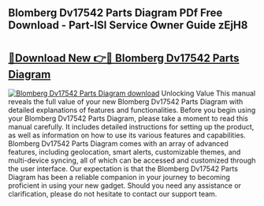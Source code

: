 ## Blomberg Dv17542 Parts Diagram PDf Free Download - Part-ISl Service Owner Guide zEjH8

# <h2><a href="http://dfok84b.blite.top/?on=Blomberg+Dv17542+Parts+Diagram">🔗Download New 👉🔴 Blomberg Dv17542 Parts Diagram</a></h2>

[![Blomberg Dv17542 Parts Diagram download](https://i.imgur.com/lujVjoI.png)](http://dfok84b.blite.top/?on=Blomberg+Dv17542+Parts+Diagram)
Unlocking Value This manual reveals the full value of your new Blomberg Dv17542 Parts Diagram with detailed explanations of features and functionalities. Before you begin using your Blomberg Dv17542 Parts Diagram, please take a moment to read this manual carefully. It includes detailed instructions for setting up the product, as well as information on how to use its various features and capabilities. Blomberg Dv17542 Parts Diagram comes with an array of advanced features, including geolocation, smart alerts, customizable themes, and multi-device syncing, all of which can be accessed and customized through the user interface. Our expectation is that the Blomberg Dv17542 Parts Diagram has been a reliable companion in your journey to becoming proficient in using your new gadget. Should you need any assistance or clarification, please do not hesitate to contact our support team.
